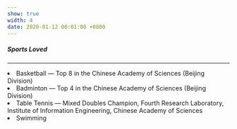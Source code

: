 ```yaml
---
show: true
width: 4
date: 2020-01-12 00:01:00 +0800
---
```


<div class="p-4">
    <h5>Sports Loved</h5>
    <hr />
    <p>
        <li> Basketball — Top 8 in the Chinese Academy of Sciences (Beijing Division)  </li>
        <li> Badminton — Top 4 in the Chinese Academy of Sciences (Beijing Division)  </li>
        <li> Table Tennis — Mixed Doubles Champion, Fourth Research Laboratory, Institute of Information Engineering, Chinese Academy of Sciences  </li>
        <li> Swimming
    </p>
</div>

